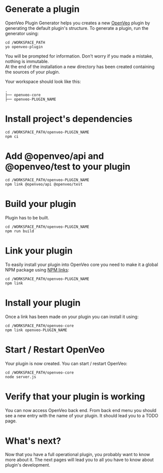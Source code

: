 # Generate a plugin

OpenVeo Plugin Generator helps you creates a new [OpenVeo](https://github.com/veo-labs/openveo-core) plugin by generating the default plugin's structure. To generate a plugin, run the generator using:

    cd /WORKSPACE_PATH
    yo openveo-plugin

You will be prompted for information. Don't worry if you made a mistake, nothing is immutable. </br>
At the end of the installation a new directory has been created containing the sources of your plugin.

Your workspace should look like this:

```
.
├── openveo-core
├── openveo-PLUGIN_NAME
```

# Install project's dependencies

    cd /WORKSPACE_PATH/openveo-PLUGIN_NAME
    npm ci

# Add @openveo/api and @openveo/test to your plugin

    cd /WORKSPACE_PATH/openveo-PLUGIN_NAME
    npm link @openveo/api @openveo/test

# Build your plugin

Plugin has to be built.

    cd /WORKSPACE_PATH/openveo-PLUGIN_NAME
    npm run build

# Link your plugin

To easily install your plugin into OpenVeo core you need to make it a global NPM package using [NPM links](https://docs.npmjs.com/cli/link):

    cd /WORKSPACE_PATH/openveo-PLUGIN_NAME
    npm link

# Install your plugin

Once a link has been made on your plugin you can install it using:

    cd /WORKSPACE_PATH/openveo-core
    npm link openveo-PLUGIN_NAME

# Start / Restart OpenVeo

Your plugin is now created. You can start / restart OpenVeo:

    cd /WORKSPACE_PATH/openveo-core
    node server.js

# Verify that your plugin is working

You can now access OpenVeo back end. From back end menu you should see a new entry with the name of your plugin. It should lead you to a TODO page.

# What's next?

Now that you have a full operational plugin, you probably want to know more about it. The next pages will lead you to all you have to know about plugin's development.
